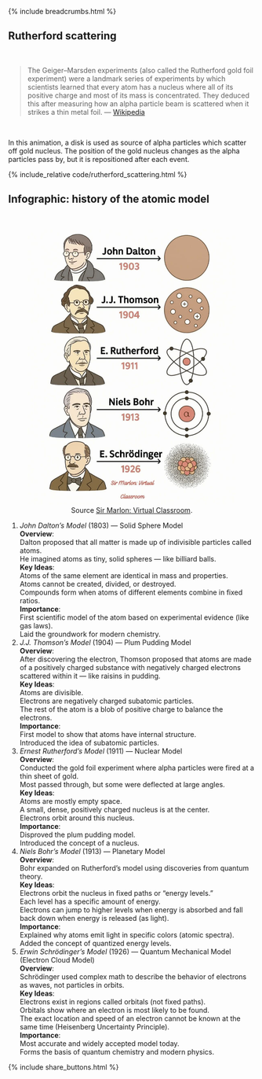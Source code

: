 {% include breadcrumbs.html %}

## Rutherford scattering
<div class="header_line"><br/></div>

<blockquote>
The Geiger–Marsden experiments (also called the Rutherford gold foil experiment) were a landmark series 
of experiments by which scientists learned that every atom has a nucleus where all of its positive charge 
and most of its mass is concentrated. They deduced this after measuring how an alpha particle beam is 
scattered when it strikes a thin metal foil. &mdash; 
<a href="https://en.wikipedia.org/wiki/Geiger-Marsden_experiments">Wikipedia</a>
</blockquote><br/>

In this animation, a disk is used as source of alpha particles which scatter off gold nucleus.
The position of the gold nucleus changes as the alpha particles pass by, but it is
repositioned after each event.

{% include_relative code/rutherford_scattering.html %}

<p style="clear: both;"></p>

## Infographic: history of the atomic model
<div class="header_line"><br/></div>

<figure style="float: center; text-align: center;">
  <a href="daylight_variations.html">
    <img alt="Daylight variations" src="images/atom_model_history.jpg" title="Click to animate"/>
  </a>
  <figcaption>Source <a href="https://www.facebook.com/SirMD.8/">Sir Marlon: Virtual Classroom</a>.</figcaption>
</figure>

<p style="clear: both;"></p>

1. _John Dalton’s Model_ (1803) &mdash; Solid Sphere Model<br/>
   **Overview**:<br/>
   Dalton proposed that all matter is made up of indivisible particles called atoms.<br/>
   He imagined atoms as tiny, solid spheres &mdash; like billiard balls.<br/>
   **Key Ideas**:<br/>
   Atoms of the same element are identical in mass and properties.<br/>
   Atoms cannot be created, divided, or destroyed.<br/>
   Compounds form when atoms of different elements combine in fixed ratios.<br/>
   **Importance**:<br/>
   First scientific model of the atom based on experimental evidence (like gas laws).<br/>
   Laid the groundwork for modern chemistry.
2. _J.J. Thomson’s Model_ (1904) &mdash; Plum Pudding Model<br/>
   **Overview**:<br/>
   After discovering the electron, Thomson proposed that atoms are made of a positively charged substance with negatively charged electrons scattered within it &mdash; like raisins in pudding.<br/>
   **Key Ideas**:<br/>
   Atoms are divisible.<br/>
   Electrons are negatively charged subatomic particles.<br/>
   The rest of the atom is a blob of positive charge to balance the electrons.<br/>
   **Importance**:<br/>
   First model to show that atoms have internal structure.<br/>
   Introduced the idea of subatomic particles.
3. _Ernest Rutherford’s Model_ (1911) &mdash; Nuclear Model<br/>
   **Overview**:<br/>
   Conducted the gold foil experiment where alpha particles were fired at a thin sheet of gold.<br/>
   Most passed through, but some were deflected at large angles.<br/>
   **Key Ideas**:<br/>
   Atoms are mostly empty space.<br/>
   A small, dense, positively charged nucleus is at the center.<br/>
   Electrons orbit around this nucleus.<br/>
   **Importance**:<br/>
   Disproved the plum pudding model.<br/>
   Introduced the concept of a nucleus.
4. _Niels Bohr’s Model_ (1913) &mdash; Planetary Model<br/>
   **Overview**:<br/>
   Bohr expanded on Rutherford’s model using discoveries from quantum theory.<br/>
   **Key Ideas**:<br/>
   Electrons orbit the nucleus in fixed paths or “energy levels.”<br/>
   Each level has a specific amount of energy.<br/>
   Electrons can jump to higher levels when energy is absorbed and fall back down when energy is released (as light).<br/>
   **Importance**:<br/>
   Explained why atoms emit light in specific colors (atomic spectra).<br/>
   Added the concept of quantized energy levels.
5. _Erwin Schrödinger’s Model_ (1926) &mdash; Quantum Mechanical Model (Electron Cloud Model)<br/>
   **Overview**:<br/>
   Schrödinger used complex math to describe the behavior of electrons as waves, not particles in orbits.<br/>
   **Key Ideas**:<br/>
   Electrons exist in regions called orbitals (not fixed paths).<br/>
   Orbitals show where an electron is most likely to be found.<br/>
   The exact location and speed of an electron cannot be known at the same time (Heisenberg Uncertainty Principle).<br/>
   **Importance**:<br/>
   Most accurate and widely accepted model today.<br/>
   Forms the basis of quantum chemistry and modern physics.

<p style="clear: both;"></p>

{% include share_buttons.html %}


